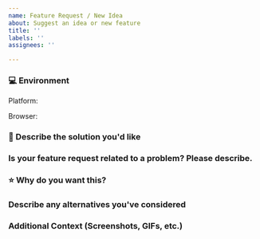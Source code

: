 ```yaml
---
name: Feature Request / New Idea
about: Suggest an idea or new feature
title: ''
labels: ''
assignees: ''

---
```




<!-- Before submitting a new issue, please make sure that the same issue has not been created already -->
<!-- NOTE: Stuff inside <! -- STUFF -- > will NOT show up in your post and is for direction/guidance to help you properly fill out this Issue form -->

### 💻 Environment
<!-- Details about your device and browser -->

<!-- simply copy an option below and paste BEFORE "<!-" (ex. Platform: Windows <! -- macOS/Windows...) -->
Platform: <!-- macOS/Windows/iPad/iPhone/Android/Linux -->

<!-- simply copy an option below and paste BEFORE "<!-" (ex. Browser: Chrome <! -- Chrome/Firefox/...) -->
Browser: <!-- Chrome/Firefox/Safari/Edge/IE/Opera/Brave/Vivaldi -->


### 📒 Describe the solution you'd like
<!-- Short and concise description of the imporovement/feature -->


### Is your feature request related to a problem? Please describe.
<!-- A clear and concise description of what the problem is. Ex. I'm always frustrated when [...] -->


### ⭐️ Why do you want this?
<!-- Let us know what is the use case that this improvement solves -->


### Describe any alternatives you've considered
<!-- A clear and concise description of any alternative solutions or features you've tried or considered. -->


### Additional Context (Screenshots, GIFs, etc.)
<!-- Add any other context or screenshots/GIFs about the feature request here -->

